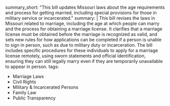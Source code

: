 summary_short: "This bill updates Missouri laws about the age requirements and process for getting married, including special provisions for those in military service or incarcerated."
summary: |
  This bill revises the laws in Missouri related to marriage, including the age at which people can marry and the process for obtaining a marriage license. It clarifies that a marriage license must be obtained before the marriage is recognized as valid, and sets new rules for how applications can be completed if a person is unable to sign in person, such as due to military duty or incarceration. The bill includes specific procedures for these individuals to apply for a marriage license remotely, using sworn statements and official identification, ensuring they can still legally marry even if they are temporarily unavailable to appear in person.
tags:
  - Marriage Laws
  - Civil Rights
  - Military & Incarcerated Persons
  - Family Law
  - Public Transparency
